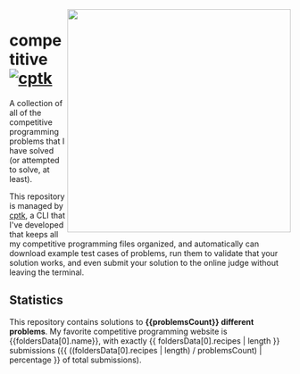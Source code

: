 <img align="right" width=400 src="{{foldersPieUrl}}">

# competitive [![cptk](https://img.shields.io/static/v1?label=using&message=cptk&color=ffbb00)](https://github.com/RealA10N/cptk)

A collection of all of the competitive programming problems that I have solved 
(or attempted to solve, at least).

This repository is managed by [cptk](https://github.com/RealA10N/cptk),
a CLI that I've developed that keeps all my competitive programming files
organized, and automatically can download example test cases of problems,
run them to validate that your solution works, and even submit your solution
to the online judge without leaving the terminal.

## Statistics

This repository contains solutions to **{{problemsCount}} different problems**.
My favorite competitive programming website is {{foldersData[0].name}}, with
exactly {{ foldersData[0].recipes | length }} submissions
({{ ((foldersData[0].recipes | length) / problemsCount) | percentage }}
of total submissions).
